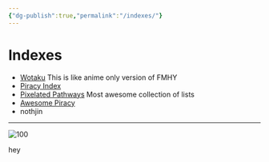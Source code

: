 ```yaml
---
{"dg-publish":true,"permalink":"/indexes/"}
---
```


# Indexes
* [Wotaku](https://wotaku.wiki/) This is like anime only version of FMHY
* [Piracy Index](https://piracy.vercel.app/)
* [Pixelated Pathways](https://courage-1984.github.io/pixelated-pathways/) Most awesome collection of lists
* [Awesome Piracy](https://shakil-shahadat.github.io/awesome-piracy/)
* nothjin
***
![100](https://i.imgur.com/5cA7a8w.png)

hey